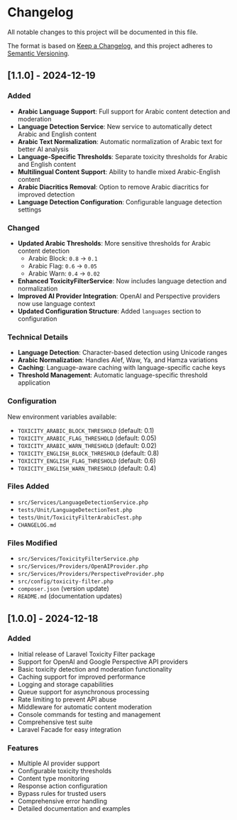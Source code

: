 # Changelog

All notable changes to this project will be documented in this file.

The format is based on [Keep a Changelog](https://keepachangelog.com/en/1.0.0/),
and this project adheres to [Semantic Versioning](https://semver.org/spec/v2.0.0.html).

## [1.1.0] - 2024-12-19

### Added
- **Arabic Language Support**: Full support for Arabic content detection and moderation
- **Language Detection Service**: New service to automatically detect Arabic and English content
- **Arabic Text Normalization**: Automatic normalization of Arabic text for better AI analysis
- **Language-Specific Thresholds**: Separate toxicity thresholds for Arabic and English content
- **Multilingual Content Support**: Ability to handle mixed Arabic-English content
- **Arabic Diacritics Removal**: Option to remove Arabic diacritics for improved detection
- **Language Detection Configuration**: Configurable language detection settings

### Changed
- **Updated Arabic Thresholds**: More sensitive thresholds for Arabic content detection
  - Arabic Block: `0.8` → `0.1`
  - Arabic Flag: `0.6` → `0.05`
  - Arabic Warn: `0.4` → `0.02`
- **Enhanced ToxicityFilterService**: Now includes language detection and normalization
- **Improved AI Provider Integration**: OpenAI and Perspective providers now use language context
- **Updated Configuration Structure**: Added `languages` section to configuration

### Technical Details
- **Language Detection**: Character-based detection using Unicode ranges
- **Arabic Normalization**: Handles Alef, Waw, Ya, and Hamza variations
- **Caching**: Language-aware caching with language-specific cache keys
- **Threshold Management**: Automatic language-specific threshold application

### Configuration
New environment variables available:
- `TOXICITY_ARABIC_BLOCK_THRESHOLD` (default: 0.1)
- `TOXICITY_ARABIC_FLAG_THRESHOLD` (default: 0.05)
- `TOXICITY_ARABIC_WARN_THRESHOLD` (default: 0.02)
- `TOXICITY_ENGLISH_BLOCK_THRESHOLD` (default: 0.8)
- `TOXICITY_ENGLISH_FLAG_THRESHOLD` (default: 0.6)
- `TOXICITY_ENGLISH_WARN_THRESHOLD` (default: 0.4)

### Files Added
- `src/Services/LanguageDetectionService.php`
- `tests/Unit/LanguageDetectionTest.php`
- `tests/Unit/ToxicityFilterArabicTest.php`
- `CHANGELOG.md`

### Files Modified
- `src/Services/ToxicityFilterService.php`
- `src/Services/Providers/OpenAIProvider.php`
- `src/Services/Providers/PerspectiveProvider.php`
- `src/config/toxicity-filter.php`
- `composer.json` (version update)
- `README.md` (documentation updates)

## [1.0.0] - 2024-12-18

### Added
- Initial release of Laravel Toxicity Filter package
- Support for OpenAI and Google Perspective API providers
- Basic toxicity detection and moderation functionality
- Caching support for improved performance
- Logging and storage capabilities
- Queue support for asynchronous processing
- Rate limiting to prevent API abuse
- Middleware for automatic content moderation
- Console commands for testing and management
- Comprehensive test suite
- Laravel Facade for easy integration

### Features
- Multiple AI provider support
- Configurable toxicity thresholds
- Content type monitoring
- Response action configuration
- Bypass rules for trusted users
- Comprehensive error handling
- Detailed documentation and examples

